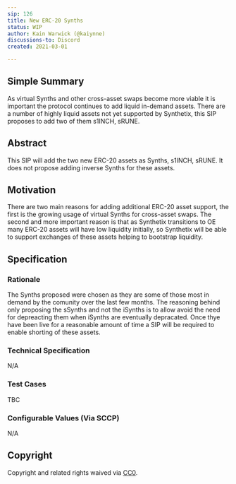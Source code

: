 ```yaml
---
sip: 126
title: New ERC-20 Synths
status: WIP
author: Kain Warwick (@kaiynne)
discussions-to: Discord
created: 2021-03-01

---
```


## Simple Summary
<!--"If you can't explain it simply, you don't understand it well enough." Simply describe the outcome the proposed changes intends to achieve. This should be non-technical and accessible to a casual community member.-->
As virtual Synths and other cross-asset swaps become more viable it is important the protocol continues to add liquid in-demand assets. There are a number of highly liquid assets not yet supported by Synthetix, this SIP proposes to add two of them s1INCH, sRUNE.

## Abstract
<!--A short (~200 word) description of the proposed change, the abstract should clearly describe the proposed change. This is what *will* be done if the SIP is implemented, not *why* it should be done or *how* it will be done. If the SIP proposes deploying a new contract, write, "we propose to deploy a new contract that will do x".-->
This SIP will add the two new ERC-20 assets as Synths, s1INCH, sRUNE. It does not propose adding inverse Synths for these assets.

## Motivation
<!--This is the problem statement. This is the *why* of the SIP. It should clearly explain *why* the current state of the protocol is inadequate.  It is critical that you explain *why* the change is needed, if the SIP proposes changing how something is calculated, you must address *why* the current calculation is innaccurate or wrong. This is not the place to describe how the SIP will address the issue!-->
There are two main reasons for adding additional ERC-20 asset support, the first is the growing usage of virtual Synths for cross-asset swaps. The second and more important reason is that as Synthetix transitions to OE many ERC-20 assets will have low liquidity initially, so Synthetix will be able to support exchanges of these assets helping to bootstrap liquidity. 

## Specification
<!--The specification should describe the syntax and semantics of any new feature, there are five sections
1. Rationale
2. Technical Specification
3. Test Cases
4. Configurable Values
-->

### Rationale
<!--This is where you explain the reasoning behind how you propose to solve the problem. Why did you propose to implement the change in this way, what were the considerations and trade-offs. The rationale fleshes out what motivated the design and why particular design decisions were made. It should describe alternate designs that were considered and related work. The rationale may also provide evidence of consensus within the community, and should discuss important objections or concerns raised during discussion.-->
The Synths proposed were chosen as they are some of those most in demand by the comunity over the last few months. The reasoning behind only proposing the sSynths and not the iSynths is to allow avoid the need for depreacting them when iSynths are eventually depracated. Once thye have been live for a reasonable amount of time a SIP will be required to enable shorting of these assets.

### Technical Specification
<!--The technical specification should outline the public API of the changes proposed. That is, changes to any of the interfaces Synthetix currently exposes or the creations of new ones.-->
N/A

### Test Cases
<!--Test cases for an implementation are mandatory for SIPs but can be included with the implementation..-->
TBC

### Configurable Values (Via SCCP)
<!--Please list all values configurable via SCCP under this implementation.-->
N/A

## Copyright
Copyright and related rights waived via [CC0](https://creativecommons.org/publicdomain/zero/1.0/).
